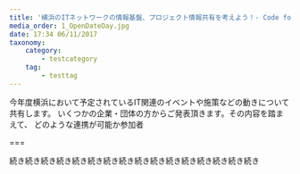 ```yaml
---
title: '横浜のITネットワークの情報基盤、プロジェクト情報共有を考えよう！- Code for YOKOHAMA - Civic Hack Night vol.05'
media_order: 1_OpenDateDay.jpg
date: 17:34 06/11/2017
taxonomy:
    category:
        - testcategory
    tag:
        - testtag
---
```


今年度横浜において予定されているIT関連のイベントや施策などの動きについて共有します。
いくつかの企業・団体の方からご発表頂きます。その内容を踏まえて、 どのような連携が可能か参加者

===

続き続き続き続き続き続き続き続き続き続き続き続き続き続き続き続き
